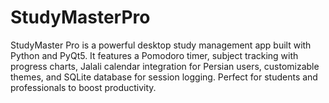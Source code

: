 # StudyMasterPro
StudyMaster Pro is a powerful desktop study management app built with Python and PyQt5. It features a Pomodoro timer, subject tracking with progress charts, Jalali calendar integration for Persian users, customizable themes, and SQLite database for session logging. Perfect for students and professionals to boost productivity. 
